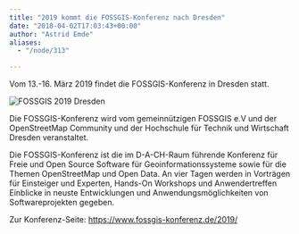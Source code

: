 ```yaml
---
title: "2019 kommt die FOSSGIS-Konferenz nach Dresden"
date: "2018-04-02T17:03:43+00:00"
author: "Astrid Emde"
aliases:
  - "/node/313"

---
```


<p>
Vom 13.-16. März 2019 findet die FOSSGIS-Konferenz in Dresden statt. 
</p>
<p>
<img src="https://www.fossgis.de/sites/default/files/fossgis-dresden.png" alt="FOSSGIS 2019 Dresden"/>
</p>
<p>
Die FOSSGIS-Konferenz wird vom gemeinnützigen FOSSGIS e.V und der OpenStreetMap Community und der Hochschule für Technik und Wirtschaft Dresden veranstaltet.
</p>


<p>
Die FOSSGIS-Konferenz ist die im D-A-CH-Raum führende Konferenz für Freie und Open Source Software für Geoinformationssysteme sowie für die Themen OpenStreetMap und Open Data. An vier Tagen werden in Vorträgen für Einsteiger und Experten, Hands-On Workshops und Anwendertreffen Einblicke in neuste Entwicklungen und Anwendungsmöglichkeiten von Softwareprojekten gegeben.
</p>
<p>
Zur Konferenz-Seite: <a href="https://www.fossgis-konferenz.de/2019/" target="_blank">https://www.fossgis-konferenz.de/2019/</a>
</p>